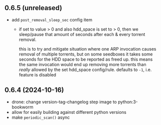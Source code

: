 ## 0.6.5 (unreleased)

- add `post_removal_sleep_sec` config item
    
    - if set to value > 0 and also hdd_space is set to > 0, then we
      sleep/pause that amount of seconds after each & every torrent removal.
  
      this is to try and mitigate situation where one ARP invocation causes
      removal of multiple torrents, but on some seedboxes it takes some
      seconds for the HDD space to be reported as freed up. this means the
      same invocation would end up removing more torrents than _really_
      allowed by the set hdd_space config/rule.
      defaults to `-1`, i.e. feature is disabled

## 0.6.4 (2024-10-16)

- drone: change version-tag-changelog step image to python:3-bookworm
- allow for easily building against different python versions
- make `periodic_scan()` async

